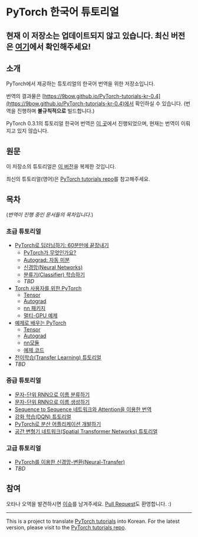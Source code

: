# PyTorch 한국어 튜토리얼

## **현재 이 저장소는 업데이트되지 않고 있습니다. 최신 버전은 [여기](https://9bow.github.io/PyTorch-tutorials-kr)에서 확인해주세요!**

## 소개

PyTorch에서 제공하는 튜토리얼의 한국어 번역을 위한 저장소입니다.

번역의 결과물은 [https://9bow.github.io/PyTorch-tutorials-kr-0.4](https://9bow.github.io/PyTorch-tutorials-kr-0.4)에서 확인하실 수 있습니다. (번역을 진행하며 **불규칙적으로** 빌드합니다.)

PyTorch 0.3.1의 튜토리얼 한국어 번역은 [이 곳](https://9bow.github.io/PyTorch-tutorials-kr-0.4-0.3.1)에서 진행되었으며, 현재는 번역이 이뤄지고 있지 않습니다.


## 원문

이 저장소의 튜토리얼은 [이 버전](https://github.com/pytorch/tutorials/tree/2d092a2f8c5ddfd513d4200bc7c9831d854a938a)을 복제한 것입니다.

최신의 튜토리얼(영어)은 [PyTorch tutorials repo](https://github.com/pytorch/tutorials)를 참고해주세요.


## 목차

(*번역이 진행 중인 문서들의 목차입니다.*)

### 초급 튜토리얼
* [PyTorch로 딥러닝하기: 60분만에 끝장내기](https://9bow.github.io/PyTorch-tutorials-kr-0.4/beginner/deep_learning_60min_blitz.html)
  * [PyTorch가 무엇인가요?](https://9bow.github.io/PyTorch-tutorials-kr-0.4/beginner/blitz/tensor_tutorial.html)
  * [Autograd: 자동 미분](https://9bow.github.io/PyTorch-tutorials-kr-0.4/beginner/blitz/autograd_tutorial.html)
  * [신경망(Neural Networks)](https://9bow.github.io/PyTorch-tutorials-kr-0.4/beginner/blitz/neural_networks_tutorial.html)
  * [분류기(Classifier) 학습하기](https://9bow.github.io/PyTorch-tutorials-kr-0.4/beginner/blitz/cifar10_tutorial.html)
  * *TBD*
* [Torch 사용자를 위한 PyTorch](https://9bow.github.io/PyTorch-tutorials-kr-0.4/beginner/former_torchies_tutorial.html)
  * [Tensor](https://9bow.github.io/PyTorch-tutorials-kr-0.4/beginner/former_torchies/tensor_tutorial.html)
  * [Autograd](https://9bow.github.io/PyTorch-tutorials-kr-0.4/beginner/former_torchies/autograd_tutorial.html)
  * [nn 패키지](https://9bow.github.io/PyTorch-tutorials-kr-0.4/beginner/former_torchies/nn_tutorial.html)
  * [멀티-GPU 예제](https://9bow.github.io/PyTorch-tutorials-kr-0.4/beginner/former_torchies/parallelism_tutorial.html)
* [예제로 배우는 PyTorch](https://9bow.github.io/PyTorch-tutorials-kr-0.4/beginner/pytorch_with_examples.html)
  * [Tensor](https://9bow.github.io/PyTorch-tutorials-kr-0.4/beginner/pytorch_with_examples.html#tensor)
  * [Autograd](https://9bow.github.io/PyTorch-tutorials-kr-0.4/beginner/pytorch_with_examples.html#autograd)
  * [nn모듈](https://9bow.github.io/PyTorch-tutorials-kr-0.4/beginner/pytorch_with_examples.html#nn)
  * [예제 코드](https://9bow.github.io/PyTorch-tutorials-kr-0.4/beginner/pytorch_with_examples.html#examples-download)
* [전이학습(Transfer Learning) 튜토리얼](https://9bow.github.io/PyTorch-tutorials-kr-0.4/beginner/transfer_learning_tutorial.html)
* *TBD*

### 중급 튜토리얼
* [문자-단위 RNN으로 이름 분류하기](https://9bow.github.io/PyTorch-tutorials-kr-0.4/intermediate/char_rnn_classification_tutorial.html)
* [문자-단위 RNN으로 이름 생성하기](https://9bow.github.io/PyTorch-tutorials-kr-0.4/intermediate/char_rnn_generation_tutorial.html)
* [Sequence to Sequence 네트워크와 Attention을 이용한 번역](https://9bow.github.io/PyTorch-tutorials-kr-0.4/intermediate/seq2seq_translation_tutorial.html)
* [강화 학습(DQN) 튜토리얼](https://9bow.github.io/PyTorch-tutorials-kr-0.4/intermediate/reinforcement_q_learning.html)
* [PyTorch로 분산 어플리케이션 개발하기](https://9bow.github.io/PyTorch-tutorials-kr-0.4/intermediate/dist_tuto.html)
* [공간 변형기 네트워크(Spatial Transformer Networks) 튜토리얼](https://9bow.github.io/PyTorch-tutorials-kr-0.4/intermediate/spatial_transformer_tutorial.html)

### 고급 튜토리얼
* [PyTorch를 이용한 신경망-변환(Neural-Transfer)](https://9bow.github.io/PyTorch-tutorials-kr-0.4/advanced/neural_style_tutorial.html)
* *TBD*


## 참여

오타나 오역을 발견하시면 [이슈](https://github.com/9bow/PyTorch-tutorials-kr-0.4/issues/new)를 남겨주세요. [Pull Request](https://github.com/9bow/PyTorch-tutorials-kr-0.4/pulls)도 환영합니다. :)


---
This is a project to translate [PyTorch tutorials](https://github.com/pytorch/tutorials/tree/e55b6e2f4f99c3d504447f0c151b1f99d2707981) into Korean. For the latest version, please visit to the [PyTorch tutorials repo](https://github.com/pytorch/tutorials).
